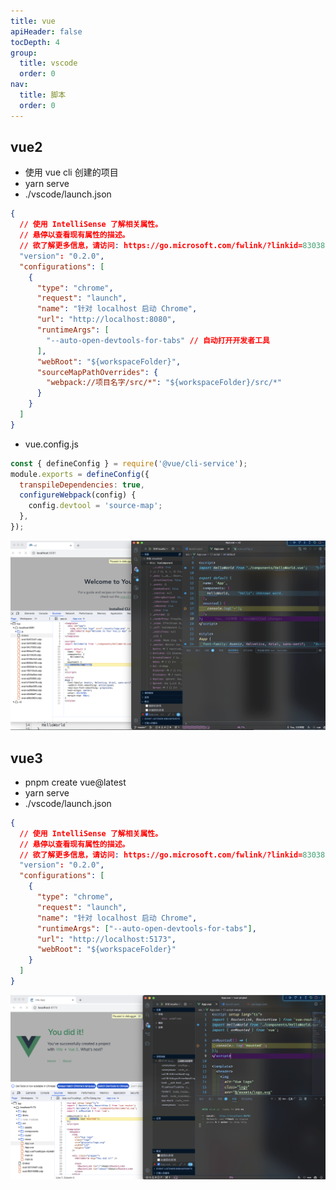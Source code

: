 ```yaml
---
title: vue
apiHeader: false
tocDepth: 4
group:
  title: vscode
  order: 0
nav:
  title: 脚本
  order: 0
---
```


## vue2

- 使用 vue cli 创建的项目
- yarn serve
- ./vscode/launch.json

```json
{
  // 使用 IntelliSense 了解相关属性。
  // 悬停以查看现有属性的描述。
  // 欲了解更多信息，请访问: https://go.microsoft.com/fwlink/?linkid=830387
  "version": "0.2.0",
  "configurations": [
    {
      "type": "chrome",
      "request": "launch",
      "name": "针对 localhost 启动 Chrome",
      "url": "http://localhost:8080",
      "runtimeArgs": [
        "--auto-open-devtools-for-tabs" // 自动打开开发者工具
      ],
      "webRoot": "${workspaceFolder}",
      "sourceMapPathOverrides": {
        "webpack://项目名字/src/*": "${workspaceFolder}/src/*"
      }
    }
  ]
}
```

- vue.config.js

```js
const { defineConfig } = require('@vue/cli-service');
module.exports = defineConfig({
  transpileDependencies: true,
  configureWebpack(config) {
    config.devtool = 'source-map';
  },
});
```

![](https://raw.githubusercontent.com/eternallycyf/ims-template-config/master/public/images/debugger/vue2.png)

## vue3

- pnpm create vue@latest
- yarn serve
- ./vscode/launch.json

```json
{
  // 使用 IntelliSense 了解相关属性。
  // 悬停以查看现有属性的描述。
  // 欲了解更多信息，请访问: https://go.microsoft.com/fwlink/?linkid=830387
  "version": "0.2.0",
  "configurations": [
    {
      "type": "chrome",
      "request": "launch",
      "name": "针对 localhost 启动 Chrome",
      "runtimeArgs": ["--auto-open-devtools-for-tabs"],
      "url": "http://localhost:5173",
      "webRoot": "${workspaceFolder}"
    }
  ]
}
```

![](https://raw.githubusercontent.com/eternallycyf/ims-template-config/master/public/images/debugger/vue3.png)
